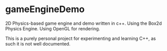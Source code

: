 # gameEngineDemo
2D Physics-based game engine and demo written in c++. Using the Box2d Physics Engine. Using OpenGL for rendering. 

This is a purely personal project for experimenting and learning C++, as such it is not well documented.
